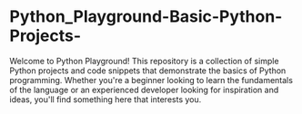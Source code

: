 # Python_Playground-Basic-Python-Projects-
Welcome to Python Playground! This repository is a collection of simple Python projects and code snippets that demonstrate the basics of Python programming. Whether you're a beginner looking to learn the fundamentals of the language or an experienced developer looking for inspiration and ideas, you'll find something here that interests you.  
